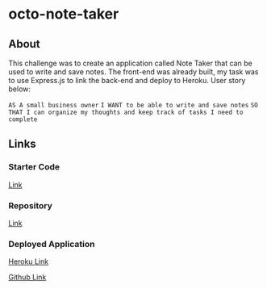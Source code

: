 # octo-note-taker

## About

This challenge was to create an application called Note Taker that can be used to write and save notes. The front-end was already built, my task was to use Express.js to link the back-end and deploy to Heroku. User story below:

`AS A small business owner`
`I WANT to be able to write and save notes`
`SO THAT I can organize my thoughts and keep track of tasks I need to complete`

## Links

### Starter Code

[Link](https://github.com/coding-boot-camp/miniature-eureka)

### Repository

[Link](https://github.com/nrenner0211/octo-note-taker)

### Deployed Application

[Heroku Link](https://enigmatic-dusk-13556.herokuapp.com/)

[Github Link](https://nrenner0211.github.io/octo-note-taker/)
